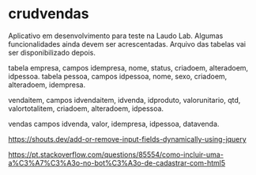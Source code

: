 # crudvendas
Aplicativo em desenvolvimento para teste na Laudo Lab. Algumas funcionalidades ainda devem ser acrescentadas.
Arquivo das tabelas vai ser disponibilizado depois.

tabela empresa, campos idempresa, nome, status, criadoem, alteradoem, idpessoa.
tabela pessoa, campos idpessoa, nome, sexo, criadoem, alteradoem, idempresa.

vendaitem, campos idvendaitem, idvenda, idproduto, valorunitario, qtd, valortotalitem, criadoem, alteradoem, idpessoa. 

vendas campos idvenda, valor, idempresa, idpessoa, datavenda.

https://shouts.dev/add-or-remove-input-fields-dynamically-using-jquery

https://pt.stackoverflow.com/questions/85554/como-incluir-uma-a%C3%A7%C3%A3o-no-bot%C3%A3o-de-cadastrar-com-html5
